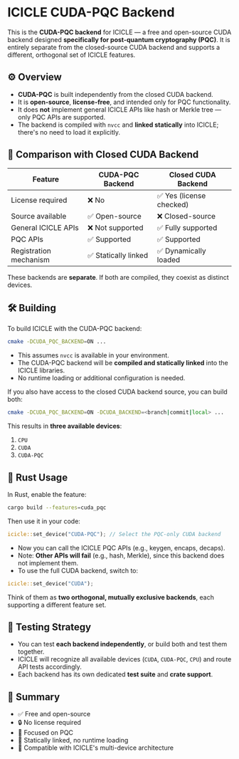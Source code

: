 # ICICLE CUDA-PQC Backend

This is the **CUDA-PQC backend** for ICICLE — a free and open-source CUDA backend designed **specifically for post-quantum cryptography (PQC)**. It is entirely separate from the closed-source CUDA backend and supports a different, orthogonal set of ICICLE features.

## ⚙️ Overview

- **CUDA-PQC** is built independently from the closed CUDA backend.
- It is **open-source**, **license-free**, and intended only for PQC functionality.
- It does **not** implement general ICICLE APIs like hash or Merkle tree — only PQC APIs are supported.
- The backend is compiled with `nvcc` and **linked statically** into ICICLE; there's no need to load it explicitly.

## 🔄 Comparison with Closed CUDA Backend

| Feature                 | CUDA-PQC Backend        | Closed CUDA Backend        |
|------------------------|-------------------------|----------------------------|
| License required       | ❌ No                   | ✅ Yes (license checked)   |
| Source available       | ✅ Open-source          | ❌ Closed-source           |
| General ICICLE APIs    | ❌ Not supported        | ✅ Fully supported         |
| PQC APIs               | ✅ Supported            | ✅ Supported               |
| Registration mechanism | ✅ Statically linked    | ✅ Dynamically loaded      |

These backends are **separate**. If both are compiled, they coexist as distinct devices.

## 🛠️ Building

To build ICICLE with the CUDA-PQC backend:

```bash
cmake -DCUDA_PQC_BACKEND=ON ...
```

- This assumes `nvcc` is available in your environment.
- The CUDA-PQC backend will be **compiled and statically linked** into the ICICLE libraries.
- No runtime loading or additional configuration is needed.

If you also have access to the closed CUDA backend source, you can build both:

```bash
cmake -DCUDA_PQC_BACKEND=ON -DCUDA_BACKEND=<branch|commit|local> ...
```

This results in **three available devices**:
1. `CPU`
2. `CUDA`
3. `CUDA-PQC`

## 🦀 Rust Usage

In Rust, enable the feature:

```bash
cargo build --features=cuda_pqc
```

Then use it in your code:

```rust
icicle::set_device("CUDA-PQC"); // Select the PQC-only CUDA backend
```

- Now you can call the ICICLE PQC APIs (e.g., keygen, encaps, decaps).
- Note: **Other APIs will fail** (e.g., hash, Merkle), since this backend does not implement them.
- To use the full CUDA backend, switch to:

```rust
icicle::set_device("CUDA");
```

Think of them as **two orthogonal, mutually exclusive backends**, each supporting a different feature set.

## 🧪 Testing Strategy

- You can test **each backend independently**, or build both and test them together.
- ICICLE will recognize all available devices (`CUDA`, `CUDA-PQC`, `CPU`) and route API tests accordingly.
- Each backend has its own dedicated **test suite** and **crate support**.

## 📎 Summary

- ✅ Free and open-source
- 🔒 No license required
- 🚀 Focused on PQC
- 🔧 Statically linked, no runtime loading
- 🧬 Compatible with ICICLE's multi-device architecture
